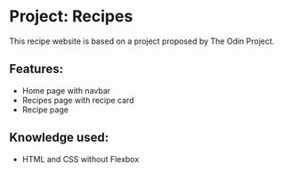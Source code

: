 # Project: Recipes
This recipe website is based on a project proposed by The Odin Project.

## Features:
* Home page with navbar
* Recipes page with recipe card
* Recipe page

## Knowledge used:
* HTML and CSS without Flexbox
